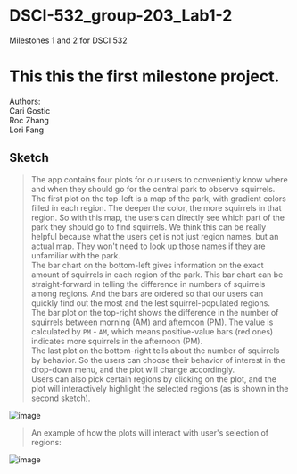 # DSCI-532_group-203_Lab1-2
Milestones 1 and 2 for DSCI 532

This this the first milestone project.
=======

Authors:  
Cari Gostic  
Roc Zhang  
Lori Fang  

## Sketch  

> The app contains four plots for our users to conveniently know where and when they should go for the central park to observe squirrels.  
The first plot on the top-left is a map of the park, with gradient colors filled in each region. The deeper the color, the more squirrels in that region. So with this map, the users can directly see which part of the park they should go to find squirrels. We think this can be really helpful because what the users get is not just region names, but an actual map. They won't need to look up those names if they are unfamiliar with the park.  
The bar chart on the bottom-left gives information on the exact amount of squirrels in each region of the park. This bar chart can be straight-forward in telling the difference in numbers of squirrels among regions. And the bars are ordered so that our users can quickly find out the most and the lest squirrel-populated regions.  
The bar plot on the top-right shows the difference in the number of squirrels between morning (AM) and afternoon (PM). The value is calculated by `PM` - `AM`, which means positive-value bars (red ones) indicates more squirrels in the afternoon (PM).  
The last plot on the bottom-right tells about the number of squirrels by behavior. So the users can choose their behavior of interest in the drop-down menu, and the plot will change accordingly.  
Users can also pick certain regions by clicking on the plot, and the plot will interactively highlight the selected regions (as is shown in the second sketch). 
  

![image](https://i.ibb.co/sKKNZzw/Screen-Shot-2019-11-22-at-11-15-11-AM.png)  

> An example of how the plots will interact with user's selection of regions:

![image](https://i.ibb.co/vkSpg7N/Screen-Shot-2019-11-22-at-11-22-33-AM.png)  
